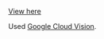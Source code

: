 [View here](https://rawgit.com/emilyeserven/testwebsites/master/js/api/googurl/index.html)

Used [Google Cloud Vision](https://cloud.google.com/vision/).

